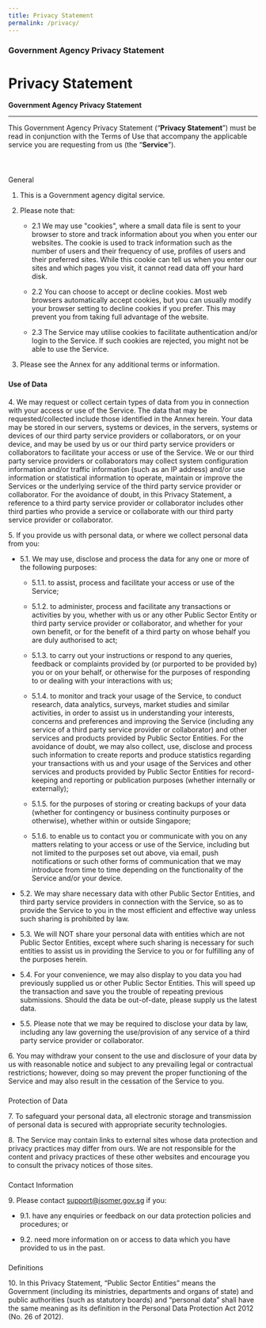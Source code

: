 ```yaml
---
title: Privacy Statement
permalink: /privacy/
---
```

### **Government Agency Privacy Statement**

Privacy Statement
=================

**Government Agency Privacy Statement**[](https://guide.isomer.gov.sg/terms-and-privacy/privacy-statement#government-agency-privacy-statement)


--------------------------------------------------------------------------------------------------------------------------------------------------

This Government Agency Privacy Statement (“**Privacy Statement**”) must be read in conjunction with the Terms of Use that accompany the applicable service you are requesting from us (the “**Service**”).

​

### 

General[](https://guide.isomer.gov.sg/terms-and-privacy/privacy-statement#general)

1. This is a Government agency digital service.
    
2. Please note that:
    
    *   2.1 We may use "cookies", where a small data file is sent to your browser to store and track information about you when you enter our websites. The cookie is used to track information such as the number of users and their frequency of use, profiles of users and their preferred sites. While this cookie can tell us when you enter our sites and which pages you visit, it cannot read data off your hard disk.
        
    
    *   2.2 You can choose to accept or decline cookies. Most web browsers automatically accept cookies, but you can usually modify your browser setting to decline cookies if you prefer. This may prevent you from taking full advantage of the website.
        
    
    *   2.3 The Service may utilise cookies to facilitate authentication and/or login to the Service. If such cookies are rejected, you might not be able to use the Service.
        
    

3. Please see the Annex for any additional terms or information.
   

### 

#### Use of Data[](https://guide.isomer.gov.sg/terms-and-privacy/privacy-statement#use-of-data)

4\. We may request or collect certain types of data from you in connection with your access or use of the Service. The data that may be requested/collected include those identified in the Annex herein. Your data may be stored in our servers, systems or devices, in the servers, systems or devices of our third party service providers or collaborators, or on your device, and may be used by us or our third party service providers or collaborators to facilitate your access or use of the Service. We or our third party service providers or collaborators may collect system configuration information and/or traffic information (such as an IP address) and/or use information or statistical information to operate, maintain or improve the Services or the underlying service of the third party service provider or collaborator. For the avoidance of doubt, in this Privacy Statement, a reference to a third party service provider or collaborator includes other third parties who provide a service or collaborate with our third party service provider or collaborator.

5\. If you provide us with personal data, or where we collect personal data from you:

*   5.1. We may use, disclose and process the data for any one or more of the following purposes:
    
    *   5.1.1. to assist, process and facilitate your access or use of the Service;
        
    
    *   5.1.2. to administer, process and facilitate any transactions or activities by you, whether with us or any other Public Sector Entity or third party service provider or collaborator, and whether for your own benefit, or for the benefit of a third party on whose behalf you are duly authorised to act;
        
    
    *   5.1.3. to carry out your instructions or respond to any queries, feedback or complaints provided by (or purported to be provided by) you or on your behalf, or otherwise for the purposes of responding to or dealing with your interactions with us;
        
    
    *   5.1.4. to monitor and track your usage of the Service, to conduct research, data analytics, surveys, market studies and similar activities, in order to assist us in understanding your interests, concerns and preferences and improving the Service (including any service of a third party service provider or collaborator) and other services and products provided by Public Sector Entities. For the avoidance of doubt, we may also collect, use, disclose and process such information to create reports and produce statistics regarding your transactions with us and your usage of the Services and other services and products provided by Public Sector Entities for record-keeping and reporting or publication purposes (whether internally or externally);
        
    
    *   5.1.5. for the purposes of storing or creating backups of your data (whether for contingency or business continuity purposes or otherwise), whether within or outside Singapore;
        
    
    *   5.1.6. to enable us to contact you or communicate with you on any matters relating to your access or use of the Service, including but not limited to the purposes set out above, via email, push notifications or such other forms of communication that we may introduce from time to time depending on the functionality of the Service and/or your device.
        
    

*   5.2. We may share necessary data with other Public Sector Entities, and third party service providers in connection with the Service, so as to provide the Service to you in the most efficient and effective way unless such sharing is prohibited by law.
    

*   5.3. We will NOT share your personal data with entities which are not Public Sector Entities, except where such sharing is necessary for such entities to assist us in providing the Service to you or for fulfilling any of the purposes herein.
    

*   5.4. For your convenience, we may also display to you data you had previously supplied us or other Public Sector Entities. This will speed up the transaction and save you the trouble of repeating previous submissions. Should the data be out-of-date, please supply us the latest data.
    

*   5.5. Please note that we may be required to disclose your data by law, including any law governing the use/provision of any service of a third party service provider or collaborator.
    

6\. You may withdraw your consent to the use and disclosure of your data by us with reasonable notice and subject to any prevailing legal or contractual restrictions; however, doing so may prevent the proper functioning of the Service and may also result in the cessation of the Service to you.

### 

Protection of Data[](https://guide.isomer.gov.sg/terms-and-privacy/privacy-statement#protection-of-data)

7\. To safeguard your personal data, all electronic storage and transmission of personal data is secured with appropriate security technologies.

8\. The Service may contain links to external sites whose data protection and privacy practices may differ from ours. We are not responsible for the content and privacy practices of these other websites and encourage you to consult the privacy notices of those sites.

### 

Contact Information[](https://guide.isomer.gov.sg/terms-and-privacy/privacy-statement#contact-information)

9\. Please contact [support@isomer.gov.sg](mailto:support@isomer.gov.sg) if you:
*   9.1. have any enquiries or feedback on our data protection policies and procedures; or

*   9.2. need more information on or access to data which you have provided to us in the past.
    
### 
Definitions[](https://guide.isomer.gov.sg/terms-and-privacy/privacy-statement#definitions)

10\. In this Privacy Statement, “Public Sector Entities” means the Government (including its ministries, departments and organs of state) and public authorities (such as statutory boards) and “personal data” shall have the same meaning as its definition in the Personal Data Protection Act 2012 (No. 26 of 2012).
